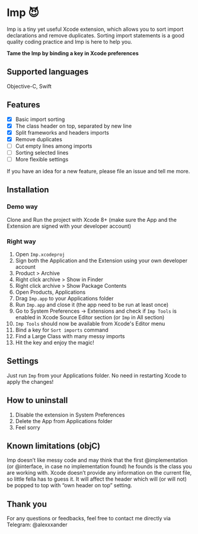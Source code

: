 # Imp 😈
Imp is a tiny yet useful Xcode extension, which allows you to sort import declarations and remove duplicates. Sorting import statements is a good quality coding practice and Imp is here to help you.

**Tame the Imp by binding a key in Xcode preferences**

## Supported languages
Objective-C, Swift

## Features

- [x] Basic import sorting
- [x] The class header on top, separated by new line
- [x] Split frameworks and headers imports
- [x] Remove duplicates
- [ ] Cut empty lines among imports
- [ ] Sorting selected lines
- [ ] More flexible settings

If you have an idea for a new feature, please file an issue and tell me more.

## Installation

### Demo way
Clone and Run the project with Xcode 8+ (make sure the App and the Extension are signed with your developer account)

### Right way
1. Open ``Imp.xcodeproj``
2. Sign both the Application and the Extension using your own developer account
3. Product > Archive
4. Right click archive > Show in Finder
5. Right click archive > Show Package Contents
6. Open Products, Applications
7. Drag ``Imp.app`` to your Applications folder
8. Run ``Imp.app`` and close it (the app need to be run at least once)
9. Go to System Preferences -> Extensions and check if ``Imp Tools`` is enabled in Xcode Source Editor section (or ``Imp`` in All section)
10. ``Imp Tools`` should now be available from Xcode's Editor menu
11. Bind a key for ``Sort imports`` command
12. Find a Large Class with many messy imports
13. Hit the key and enjoy the magic!

## Settings
Just run ``Imp`` from your Applications folder. No need in restarting Xcode to apply the changes!

## How to uninstall
1. Disable the extension in System Preferences
2. Delete the App from Applications folder
3. Feel sorry

## Known limitations (objC)
Imp doesn’t like messy code and may think that the first @implementation (or @interface, in case no implementation found) he founds is the class you are working with. Xcode doesn’t provide any information on the current file, so little fella has to guess it. It will affect the header which will (or will not) be popped to top with “own header on top” setting.

## Thank you
For any questions or feedbacks, feel free to contact me directly via Telegram: @alexxxander
